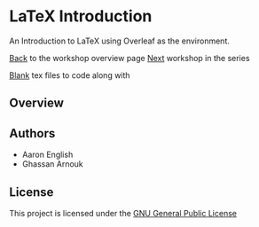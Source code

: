 # LaTeX Introduction

An Introduction to LaTeX using Overleaf as the environment.


[Back](https://github.com/humdrumcomet/LaTeXTutorialSeries) to the workshop overview page
[Next](https://github.com/humdrumcomet/LaTeXAdvancedWorkshop) workshop in the series

[Blank](https://github.com/humdrumcomet/LaTeXCodingSession) tex files to code along with

## Overview

## Authors

* Aaron English
* Ghassan Arnouk

## License

This project is licensed under the [GNU General Public License](LICENSE)

[LICENSE]: https://github.com/humdrumcomet/LaTeXTutorialSeries/blob/main/LICENSE
